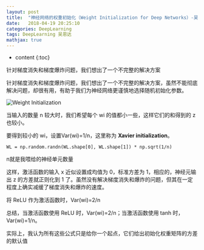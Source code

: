 ```yaml
---
layout: post
title:  "神经网络的权重初始化（Weight Initialization for Deep Networks）-吴恩达 深度学习 course2 1.11笔记"
date:   2018-04-19 20:25:10
categories: DeepLearning
tags: DeepLearning 吴恩达
mathjax: true
---
```


* content
{:toc}

针对梯度消失和梯度爆炸问题，我们想出了一个不完整的解决方案
<!--more-->


针对梯度消失和梯度爆炸问题，我们想出了一个不完整的解决方案，虽然不能彻底解决问题，却很有用，有助于我们为神经网络更谨慎地选择随机初始化参数。

![Weight Initialization](http://p5ocy6pck.bkt.clouddn.com/Weight%20Initialization.png)

当输入的数量 n 较大时，我们希望每个 wi 的值都小一些，这样它们的和得到的 z 也较小。

要得到较小的 wi，设置Var(wi)=1/n，这里称为 **Xavier initialization**。


```
WL = np.random.randn(WL.shape[0], WL.shape[1]) * np.sqrt(1/n)
```
n就是我喂给的神经单元数量

这样，激活函数的输入 x 近似设置成均值为 0，标准方差为 1，相应的，神经元输出 z 的方差就正则化到 1 了。虽然没有解决梯度消失和爆炸的问题，但其在一定程度上确实减缓了梯度消失和爆炸的速度。

将 ReLU 作为激活函数时，Var(wi)=2/n

 总结，当激活函数使用 ReLU 时，Var(wi)=2/n；当激活函数使用 tanh 时，Var(wi)=1/n。

 实际上，我认为所有这些公式只是给你一个起点，它们给出初始化权重矩阵的方差的默认值
